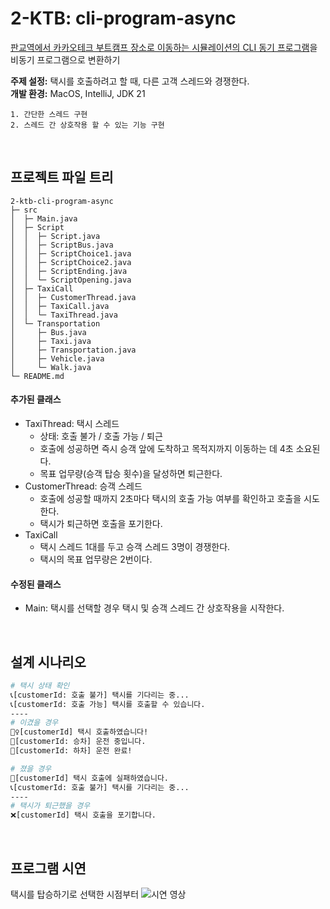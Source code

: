 # 2-KTB: cli-program-async
[판교역에서 카카오테크 부트캠프 장소로 이동하는 시뮬레이션의 CLI 동기 프로그램](https://github.com/chulsu0012/2-ktb-cli-program)을 비동기 프로그램으로 변환하기

**주제 설정:** 택시를 호출하려고 할 때, 다른 고객 스레드와 경쟁한다.<br/>
**개발 환경:** MacOS, IntelliJ, JDK 21

```
1. 간단한 스레드 구현
2. 스레드 간 상호작용 할 수 있는 기능 구현
```

<br/>

## 프로젝트 파일 트리
```
2-ktb-cli-program-async
├─ src
│  ├─ Main.java
│  ├─ Script
│  │  ├─ Script.java
│  │  ├─ ScriptBus.java
│  │  ├─ ScriptChoice1.java
│  │  ├─ ScriptChoice2.java
│  │  ├─ ScriptEnding.java
│  │  └─ ScriptOpening.java
│  ├─ TaxiCall
│  │  ├─ CustomerThread.java
│  │  ├─ TaxiCall.java
│  │  └─ TaxiThread.java
│  └─ Transportation
│     ├─ Bus.java
│     ├─ Taxi.java
│     ├─ Transportation.java
│     ├─ Vehicle.java
│     └─ Walk.java
└─ README.md
```

#### 추가된 클래스
- TaxiThread: 택시 스레드
  - 상태: 호출 불가 / 호출 가능 / 퇴근
  - 호출에 성공하면 즉시 승객 앞에 도착하고 목적지까지 이동하는 데 4초 소요된다.
  - 목표 업무량(승객 탑승 횟수)을 달성하면 퇴근한다.
- CustomerThread: 승객 스레드
  - 호출에 성공할 때까지 2초마다 택시의 호출 가능 여부를 확인하고 호출을 시도한다.
  - 택시가 퇴근하면 호출을 포기한다.
- TaxiCall
  - 택시 스레드 1대를 두고 승객 스레드 3명이 경쟁한다.
  - 택시의 목표 업무량은 2번이다.


#### 수정된 클래스
- Main: 택시를 선택할 경우 택시 및 승객 스레드 간 상호작용을 시작한다.

<br/>

## 설계 시나리오
```bash
# 택시 상태 확인
📞[customerId: 호출 불가] 택시를 기다리는 중...
📞[customerId: 호출 가능] 택시를 호출할 수 있습니다.
----
# 이겼을 경우
🙋‍♀️[customerId] 택시 호출하였습니다!
🚖[customerId: 승차] 운전 중입니다.
🚖[customerId: 하차] 운전 완료!

# 졌을 경우
🔄[customerId] 택시 호출에 실패하였습니다.
📞[customerId: 호출 불가] 택시를 기다리는 중...
----
# 택시가 퇴근했을 경우
❌[customerId] 택시 호출을 포기합니다.
```

<br/>

## 프로그램 시연
택시를 탑승하기로 선택한 시점부터
![시연 영상](https://github.com/user-attachments/assets/aa35ffd3-6b25-4374-8cf0-7a2cbbca19b2)
